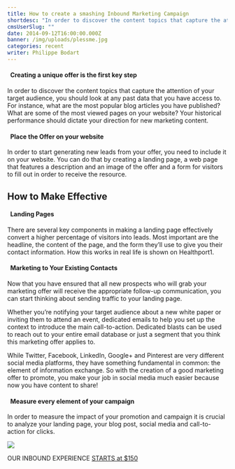 ```yaml
---
title: How to create a smashing Inbound Marketing Campaign
shortdesc: "In order to discover the content topics that capture the attention of your target audience, you should look at any past data that you have access to. For instance, what are the most popular blog articles you have published?"
cmsUserSlug: ""
date: 2014-09-12T16:00:00.000Z
banner: /img/uploads/plessme.jpg
categories: recent
writer: Philippe Bodart
---
```


#### <em class="fa fa-thumbs-up">&nbsp;</em> Creating a unique offer is the first key step

In order to discover the content topics that capture the attention of your target audience, you should look at any past data that you have access to. For instance, what are the most popular blog articles you have published? What are some of the most viewed pages on your website? Your historical performance should dictate your direction for new marketing content.

 #### <em class="fa fa-thumbs-up">&nbsp;</em> Place the Offer on your website

In order to start generating new leads from your offer, you need to include it on your website. You can do that by creating a landing page, a web page that features a description and an image of the offer and a form for visitors to fill out in order to receive the resource.

## How to Make Effective

#### <em class="fa fa-thumbs-up">&nbsp;</em> Landing Pages

There are several key components in making a landing page effectively convert a higher percentage of visitors into leads. Most important are the headline, the content of the page, and the form they’ll use to give you their contact information. How this works in real life is shown on Healthport1.

#### <em class="fa fa-thumbs-up">&nbsp;</em> Marketing to Your Existing Contacts

Now that you have ensured that all new prospects who will grab your marketing offer will receive the appropriate follow-up communication, you can start thinking about sending traffic to your landing page.

Whether you’re notifying your target audience about a new white paper or inviting them to attend an event, dedicated emails to help you set up the context to introduce the main call-to-action. Dedicated blasts can be used to reach out to your entire email database or just a segment that you think this marketing offer applies to.

While Twitter, Facebook, LinkedIn, Google+ and Pinterest are very different social media platforms, they have something fundamental in common: the element of information exchange. So with the creation of a good marketing offer to promote, you make your job in social media much easier because now you have content to share!

#### <em class="fa fa-thumbs-up">&nbsp;</em> Measure every element of your campaign

In order to measure the impact of your promotion and campaign it is crucial to analyze your landing page, your blog post, social media and call-to-action for clicks.

<img src="/img/uploads/plessme.jpg">

OUR INBOUND EXPERIENCE [STARTS at $150](#)  

<style>
img{max-width:100%;}
</style>